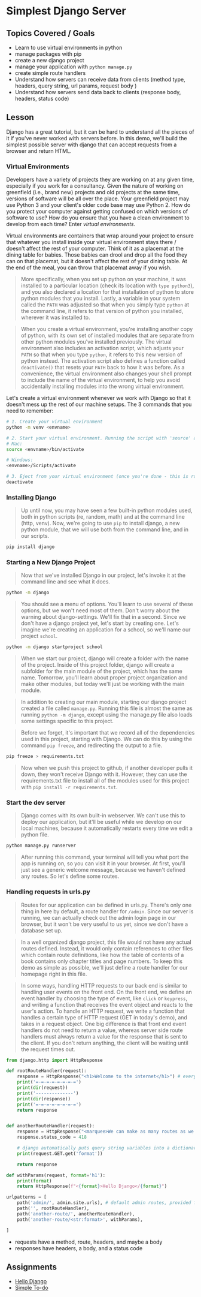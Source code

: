 # Simplest Django Server

## Topics Covered / Goals

- Learn to use virtual environments in python
- manage packages with pip
- create a new django project
- manage your application with `python manage.py`
- create simple route handlers
- Understand how servers can receive data from clients (method type, headers, query string, url params, request body )
- Understand how servers send data back to clients (response body, headers, status code)

## Lesson

Django has a great tutorial, but it can be hard to understand all the pieces of it if you've never worked with servers before.
In this demo, we'll build the simplest possible server with django that can accept requests from a browser and return HTML.

### Virtual Environments

Developers have a variety of projects they are working on at any given time, especially if you work for a consultancy. Given the nature of working on greenfield (i.e., brand new) projects and old projects at the same time, versions of software will be all over the place. Your greenfield project may use Python 3 and your client's older code base may use Python 2. How do you protect your computer against getting confused on which versions of software to use? How do you ensure that you have a clean environment to develop from each time? Enter _virtual environments_.

Virtual environments are containers that wrap around your project to ensure that whatever you install inside your virtual environment stays there / doesn't affect the rest of your computer. Think of it as a placemat at the dining table for babies. Those babies can drool and drop all the food they can on that placemat, but it doesn't affect the rest of your dining table. At the end of the meal, you can throw that placemat away if you wish.

> More specifically, when you set up python on your machine, it was installed to a particular location (check its location with `type python3`), and you also declared a location for that installation of python to store python modules that you install. Lastly, a variable in your system called the `PATH` was adjusted so that when you simply type `python` at the command line, it refers to that version of python you installed, wherever it was installed to.

> When you create a virtual environment, you're installing another copy of python, with its own set of installed modules that are separate from other python modules you've installed previously. The virtual environment also includes an activation script, which adjusts your `PATH` so that when you type `python`, it refers to this new version of python instead. The activation script also defines a function called `deactivate()` that resets your `PATH` back to how it was before. As a convenience, the virtual environment also changes your shell prompt to include the name of the virtual environment, to help you avoid accidentally installing modules into the wrong virtual environment.

Let's create a virtual environment whenever we work with Django so that it doesn't mess up the rest of our machine setups. The 3 commands that you need to remember:

```bash
# 1. Create your virtual environment
python -m venv <envname>

# 2. Start your virtual environment. Running the script with 'source' applies it to our current shell, instead of a subshell
# Mac:
source <envname>/bin/activate

# Windows:
<envname>/Scripts/activate

# 3. Eject from your virtual environment (once you're done - this is run at the very end of development)
deactivate
```

### Installing Django

> Up until now, you may have seen a few built-in python modules used, both in python scripts (re, random, math) and at the command line (http, venv). Now, we're going to use `pip` to install django, a new python module, that we will use both from the command line, and in our scripts.

```bash
pip install django
```

### Starting a New Django Project

> Now that we've installed Django in our project, let's invoke it at the command line and see what it does.

```bash
python -m django
```

> You should see a menu of options. You'll learn to use several of these options, but we won't need most of them. Don't worry about the warning about django-settings. We'll fix that in a second. Since we don't have a django project yet, let's start by creating one. Let's imagine we're creating an application for a school, so we'll name our project `school`.

```bash
python -m django startproject school
```

> When we start our project, django will create a folder with the name of the project. Inside of this project folder, django will create a subfolder for the main module of the project, which has the same name. Tomorrow, you'll learn about proper project organization and make other modules, but today we'll just be working with the main module.

> In addition to creating our main module, starting our django project created a file called `manage.py`. Running this file is almost the same as running `python -m django`, except using the manage.py file also loads some settings specific to this project.

> Before we forget, it's important that we record all of the dependencies used in this project, starting with Django. We can do this by using the command `pip freeze`, and redirecting the output to a file.

```bash
pip freeze > requirements.txt
```

> Now when we push this project to github, if another developer pulls it down, they won't receive Django with it. However, they can use the requirements.txt file to install all of the modules used for this project with `pip install -r requirements.txt`.

### Start the dev server

> Django comes with its own built-in webserver. We can't use this to deploy our application, but it'll be useful while we develop on our local machines, because it automatically restarts every time we edit a python file.

```bash
python manage.py runserver
```

> After running this command, your terminal will tell you what port the app is running on, so you can visit it in your browser. At first, you'll just see a generic welcome message, because we haven't defined any routes. So let's define some routes.

### Handling requests in urls.py

> Routes for our application can be defined in urls.py. There's only one thing in here by default, a route handler for `/admin`. Since our server is running, we can actually check out the admin login page in our browser, but it won't be very useful to us yet, since we don't have a database set up.

> In a well organized django project, this file would not have any actual routes defined. Instead, it would only contain references to other files which contain route definitions, like how the table of contents of a book contains only chapter titles and page numbers. To keep this demo as simple as possible, we'll just define a route handler for our homepage right in this file.

> In some ways, handling HTTP requests to our back end is similar to handling user events on the front end. On the front end, we define an event handler by choosing the type of event, like `click` or `keypress`, and writing a function that receives the event object and reacts to the user's action. To handle an HTTP request, we write a function that handles a certain type of HTTP request (GET in today's demo), and takes in a request object. One big difference is that front end event handlers do not need to return a value, whereas server side route handlers must always return a value for the response that is sent to the client. If you don't return anything, the client will be waiting until the request times out.

```python
from django.http import HttpResponse

def rootRouteHandler(request):
    response = HttpResponse("<h1>Welcome to the internet</h1>") # every request must receive one response
    print('=-=-=-=-=-=-=-=')
    print(dir(request))
    print('--------------')
    print(dir(response))
    print('=-=-=-=-=-=-=-=')
    return response


def anotherRouteHandler(request):
    response = HttpResponse("<marquee>We can make as many routes as we want</marquee>")
    response.status_code = 418

    # django automatically puts query string variables into a dictionary
    print(request.GET.get('format'))

    return response

def withParams(request, format='h1'):
    print(format)
    return HttpResponse(f"<{format}>Hello Django</{format}")

urlpatterns = [
    path('admin/', admin.site.urls), # default admin routes, provided for free by django
    path('', rootRouteHandler),
    path('another-route/', anotherRouteHandler),
    path('another-route/<str:format>', withParams),

]
```

- requests have a method, route, headers, and maybe a body
- responses have headers, a body, and a status code

## Assignments

- [Hello Django](https://github.com/tangoplatoon/hello-django)
- [Simple To-do](https://github.com/tangoplatoon/html-simple-to-do)
